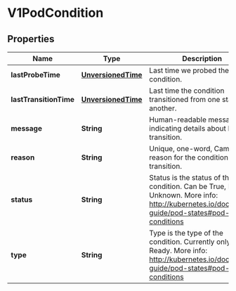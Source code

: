 
# V1PodCondition

## Properties
Name | Type | Description | Notes
------------ | ------------- | ------------- | -------------
**lastProbeTime** | [**UnversionedTime**](UnversionedTime.md) | Last time we probed the condition. |  [optional]
**lastTransitionTime** | [**UnversionedTime**](UnversionedTime.md) | Last time the condition transitioned from one status to another. |  [optional]
**message** | **String** | Human-readable message indicating details about last transition. |  [optional]
**reason** | **String** | Unique, one-word, CamelCase reason for the condition&#39;s last transition. |  [optional]
**status** | **String** | Status is the status of the condition. Can be True, False, Unknown. More info: http://kubernetes.io/docs/user-guide/pod-states#pod-conditions | 
**type** | **String** | Type is the type of the condition. Currently only Ready. More info: http://kubernetes.io/docs/user-guide/pod-states#pod-conditions | 



